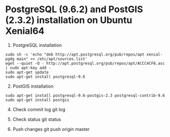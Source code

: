 # PostgreSQL (9.6.2) and PostGIS (2.3.2) installation on Ubuntu Xenial64

1. PostgreSQL installation
```
sudo sh -c 'echo "deb http://apt.postgresql.org/pub/repos/apt xenial-pgdg main" >> /etc/apt/sources.list'
wget --quiet -O - http://apt.postgresql.org/pub/repos/apt/ACCC4CF8.asc | sudo apt-key add -
sudo apt-get update
sudo apt-get install postgresql-9.6
```
2. PostGIS installation
```
sudo apt-get install postgresql-9.6-postgis-2.3 postgresql-contrib-9.6
sudo apt-get install postgis
```
4.	Check commit log
git log

5.	Check status
git status

6.	Push changes
git push origin master
